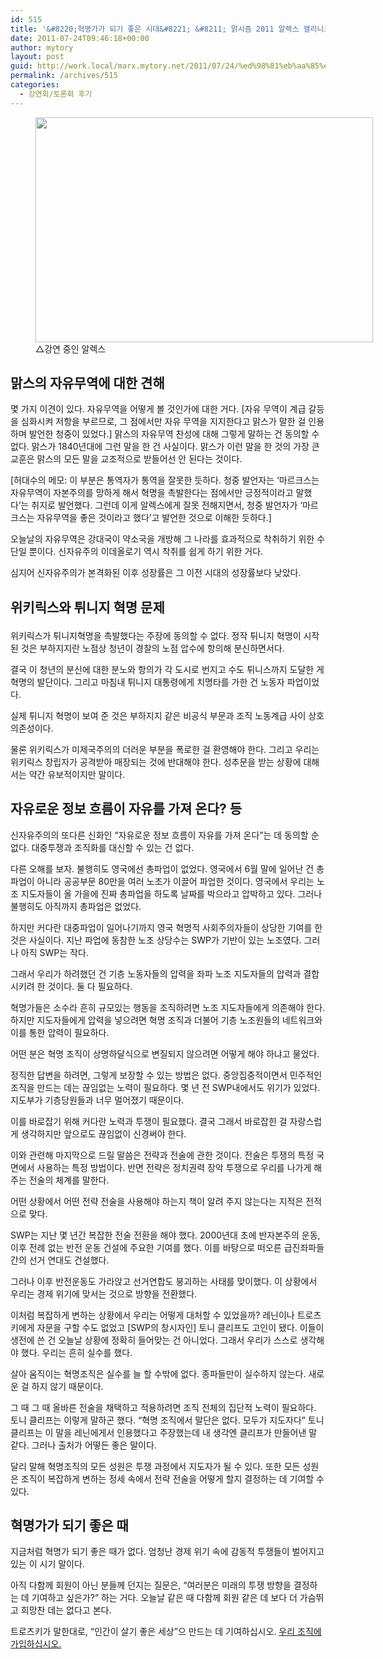 ```yaml
---
id: 515
title: '&#8220;혁명가가 되기 좋은 시대&#8221; &#8211; 맑시즘 2011 알렉스 캘리니코스 폐막 강연 정리 발언'
date: 2011-07-24T09:46:18+00:00
author: mytory
layout: post
guid: http://work.local/marx.mytory.net/2011/07/24/%ed%98%81%eb%aa%85%ea%b0%80%ea%b0%80-%eb%90%98%ea%b8%b0-%ec%a2%8b%ec%9d%80-%ec%8b%9c%eb%8c%80-%eb%a7%91%ec%8b%9c%ec%a6%98-2011-%ec%95%8c%eb%a0%89%ec%8a%a4-%ec%ba%98%eb%a6%ac%eb%8b%88%ec%bd%94%ec%8a%a4/
permalink: /archives/515
categories:
  - 강연회/토론회 후기
---
```

<figure style="width: 540px" class="wp-caption aligncenter"><img src="http://work.local/marx.mytory.net/wp-content/uploads/1/cfile4.uf.165A28564E3BBC48369B4D.jpg" width="540" height="360" alt="" filename="cfile4.uf.165A28564E3BBC48369B4D.jpg" filemime="" /><figcaption class="wp-caption-text">△강연 중인 알렉스</figcaption></figure> 

## 맑스의 자유무역에 대한 견해

몇 가지 이견이 있다.&nbsp;자유무역을 어떻게 볼 것인가에 대한 거다. [자유 무역이 계급 갈등을 심화시켜 저항을 부르므로, 그 점에서만 자유 무역을 지지한다고 맑스가 말한 걸 인용하며 발언한 청중이 있었다.] 맑스의 자유무역 찬성에 대해 그렇게 말하는 건 동의할 수 없다. 맑스가 1840년대에 그런 말을 한 건 사실이다. 맑스가 이런 말을 한 것의 가장 큰 교훈은 맑스의 모든 말을 교조적으로 받들어선 안 된다는 것이다.

[허대수의 메모: 이 부분은 통역자가 통역을 잘못한 듯하다. 청중 발언자는 &#8216;마르크스는 자유무역이 자본주의를 망하게 해서 혁명을 촉발한다는 점에서만 긍정적이라고 말했다&#8217;는 취지로 발언했다. 그런데 이게 알렉스에게 잘못 전해지면서, 청중 발언자가 &#8216;마르크스는 자유무역을 좋은 것이라고 했다&#8217;고 발언한 것으로 이해한 듯하다.]

오늘날의 자유무역은 강대국이 약소국을 개방해 그 나라를 효과적으로 착취하기 위한 수단일 뿐이다. 신자유주의 이데올로기 역시 착취를 쉽게 하기 위한 거다. 

심지어 신자유주의가 본격화된 이후 성장률은 그 이전 시대의 성장률보다 낮았다. 

## 위키릭스와 튀니지 혁명 문제</p> 

위키릭스가 튀니지혁명을 촉발했다는 주장에 동의할 수 없다. 정작 튀니지 혁명이 시작된 것은 부하지지란 노점상 청년이 경찰의 노점 압수에 항의해 분신하면서다. 

결국 이 청년의 분신에 대한 분노와 항의가 각 도시로 번지고 수도 튀니스까지 도달한 게 혁명의 발단이다. 그리고 마침내 튀니지 대통령에게 치명타를 가한 건 노동자 파업이었다.

실제 튀니지 혁명이 보여 준 것은 부하지지 같은 비공식 부문과 조직 노동계급 사이 상호의존성이다. 

물론 위키릭스가 미제국주의의 더러운 부분을 폭로한 걸 환영해야 한다. 그리고 우리는 위키릭스 창립자가 공격받아 매장되는 것에 반대해야 한다. 성추문을 받는 상황에 대해서는 약간 유보적이지만 말이다. 

## 자유로운 정보 흐름이 자유를 가져 온다? 등

신자유주의의 또다른 신화인 &#8220;자유로운 정보 흐름이 자유를 가져 온다&#8221;는 데 동의할 순 없다. 대중투쟁과 조직화를 대신할 수 있는 건 없다. 

다른 오해를 보자. 불행히도 영국에선 총파업이 없었다. 영국에서 6월 말에 일어난 건 총파업이 아니라 공공부문 80만을 여러 노조가 이끌어 파업한 것이다. 영국에서 우리는 노조 지도자들이 올 가을에 진짜 총파업을 하도록 날짜를 박으라고 압박하고 있다. 그러나 불행히도 아직까지 총파업은 없었다. 

하지만 커다란 대중파업이 일어나기까지 영국 혁명적 사회주의자들이 상당한 기여를 한 것은 사실이다. 지난 파업에 동참한 노조 상당수는 SWP가 기반이 있는 노조였다. 그러나 아직 SWP는 작다. 

그래서 우리가 하려했던 건 기층 노동자들의 압력을 좌파 노조 지도자들의 압력과 결합시키려 한 것이다. 둘 다 필요하다. 

혁명가들은 소수라 흔히 규모있는 행동을 조직하려면 노조 지도자들에게 의존해야 한다. 하지만 지도자들에게 압력을 넣으려면 혁명 조직과 더불어 기층 노조원들의 네트워크와 이를 통한 압력이 필요하다. 

어떤 분은 혁명 조직이 상명하달식으로 변질되지 않으려면 어떻게 해야 하냐고 물었다. 

정직한 답변을 하려면, 그렇게 보장할 수 있는 방법은 없다. 중앙집중적이면서 민주적인 조직을 만드는&nbsp;데는 끊임없는 노력이 필요하다. 몇 년 전 SWP내에서도 위기가 있었다. 지도부가 기층당원들과 너무 멀어졌기 때문이다. 

이를 바로잡기 위해 커다란 노력과 투쟁이 필요했다. 결국 그래서 바로잡힌 걸 자랑스럽게 생각하지만 앞으로도 끊임없이 신경써야 한다. 

이와 관련해 마지막으로 드릴 말씀은 전략과 전술에 관한 것이다. 전술은 투쟁의 특정 국면에서 사용하는 특정 방법이다. 반면 전략은 정치권력 장악 투쟁으로 우리를 나가게 해 주는 전술의 체계를 말한다. 

어떤 상황에서 어떤 전략 전술을 사용해야 하는지 책이 알려 주지 않는다는 지적은 전적으로 맞다. 

SWP는 지난 몇 년간 복잡한 전술 전환을 해야 했다. 2000년대 초에 반자본주의 운동, 이후 전례 없는 반전 운동 건설에 주요한 기여를 했다. 이를 바탕으로 떠오른 급진좌파들 간의 선거 연대도 건설했다. 

그러나 이후 반전운동도 가라앉고 선거연합도 붕괴하는 사태를 맞이했다. 이 상황에서 우리는 경제 위기에 맞서는 것으로 방향을 전환했다. 

이처럼 복잡하게 변하는 상황에서 우리는 어떻게 대처할 수 있었을까? 레닌이나 트로츠키에게 자문을 구할 수도 없었고 [SWP의 창시자인] 토니 클리프도 고인이 됐다. 이들이 생전에 쓴 건 오늘날 상황에 정확히 들어맞는 건 아니었다. 그래서 우리가 스스로 생각해야 했다. 우리는 흔히 실수를 했다. 

살아 움직이는 혁명조직은 실수를 늘 할 수밖에 없다. 종파들만이 실수하지 않는다. 새로운 걸 하지 않기 때문이다. 

그 때 그 때 올바른 전술을 채택하고 적용하려면 조직 전체의 집단적 노력이 필요하다. 토니 클리프는 이렇게 말하곤 했다. &#8220;혁명 조직에서 말단은 없다. 모두가 지도자다&#8221; 토니 클리프는 이 말을&nbsp;레닌에게서 인용했다고 주장했는데 내 생각엔 클리프가 만들어낸&nbsp;말 같다. 그러나 출처가 어떻든&nbsp;좋은 말이다. 

달리 말해 혁명조직의 모든 성원은 투쟁 과정에서 지도자가 될 수 있다. 또한 모든 성원은 조직이 복잡하게 변하는 정세 속에서 전략 전술을 어떻게 할지 결정하는 데 기여할 수 있다. 

## 혁명가가 되기 좋은 때

지금처럼 혁명가 되기 좋은 때가 없다. 엄청난 경제 위기 속에 감동적 투쟁들이 벌어지고 있는 이 시기 말이다. 

아직 다함께 회원이 아닌 분들께 던지는 질문은, &#8220;여러분은 미래의 투쟁 방향을 결정하는 데 기여하고 싶은가?&#8221; 하는 거다. 오늘날 같은 때 다함께 회원 같은 데 보다 더 가슴뛰고 희망찬 데는 없다고 본다. 

트로츠키가 말한대로, &#8220;인간이 살기 좋은 세상&#8221;으 만드는 데 기여하십시오. <a title="다함께 가입" href="http://www.alltogether.or.kr/7_joinus/1_joinus_write_form.jsp" target="_blank">우리 조직에 가입하십시오. </a>